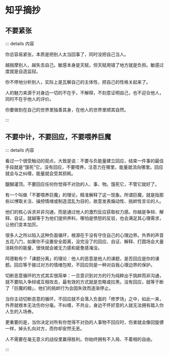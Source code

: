 # 知乎摘抄

## 不要紧张

::: details 内容

你总容易紧张，本质是把别人太当回事了，同时没把自己当人。

越揣摩别人，越失去自己。敏感本身是天赋，但天赋用错了地方就是负担。敏感过度就是自造监狱。

你不停地分析别人，实际上是瓦解自己的主体性，把自己的性格关起来了。

人的魅力来源于对身边一切的不在乎，不解释，不刻意证明自己，也不迎合他人，同时不在乎他人的评价。

你要做到在自己的世界里独善其身，在他人的世界里顺其自然。

:::

## 不要中计，不要回应，不要喂养巨魔

::: details 内容


看过一个很受触动的观点，大致是说：不要与负能量建立回应，结束一件事的最佳手段就是“饿死”它。没有回应，不要喂养，注意力在哪里，能量就流向哪里。回应就会与之纠缠，能量就会受其损耗。

醍醐灌顶。不要回应任何你觉得不对劲的人、事、物。饿死它，不管它就好了。

有一个叫做「不要喂养巨魔」的理论，精准解释了这一现象。所谓巨魔，就是指那些以博取关注、操控情绪或制造混乱为目的，故意发表煽动性、挑衅性言论的人。

他们的核心诉求并非沟通，而是通过他人的激烈反应获取权力感。你越是争辩、解释、自证，就越等于为他们提供养料，哪怕是愤怒的反驳，也会满足其心理需求，让他们变本加厉。

很多人之所以陷入这种负面循环，根源在于没有守住自己的心理边界。外界的声音五花八门，如果你不设置安全距离，没完没了的回应、自证、解释、打圆场会大量消耗你的能量，很快就会被无力感和疲惫感淹没。

阿德勒有个「课题分离」的理论：他人的恶意是他人的课题，是否回应是你的课题。回应等于接过对方的情绪包袱，不回应则是一种对自我心理边界的保护。

切断恶意循环的方式其实很简单：一旦意识到对方的行为纯粹出于挑衅而非沟通，就不要陷入争辩或互相攻击，最有效的方式就是忽略或拉黑。没有回应，就等于断了「巨魔的粮」，他们的挑衅行为会因失效而逐渐停止。

当你主动切断恶意的循环，不回应就不会落入负面的「修罗场」之中，如此一来，外界就根本无法伤你分毫。不纠缠，不共业，身边不怀好意的人就无法拥有踏入你人生的入场券。

更重要的是，当你决定对所有你觉得不对劲的人事物不回应时，伤害就会像回旋镖一样，掉头扎向对方，而你却安然无恙。

人不需要在毫无意义的战役里赢得胜利。你始终拥有不入局、不着相的自由。


:::